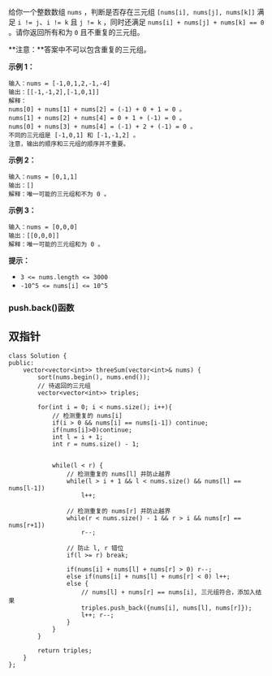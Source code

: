 给你一个整数数组 `nums` ，判断是否存在三元组 `[nums[i], nums[j], nums[k]]` 满足 `i != j`、`i != k` 且 `j != k` ，同时还满足 `nums[i] + nums[j] + nums[k] == 0` 。请你返回所有和为 `0` 且不重复的三元组。

**注意：**答案中不可以包含重复的三元组。

 

 

**示例 1：**

```
输入：nums = [-1,0,1,2,-1,-4]
输出：[[-1,-1,2],[-1,0,1]]
解释：
nums[0] + nums[1] + nums[2] = (-1) + 0 + 1 = 0 。
nums[1] + nums[2] + nums[4] = 0 + 1 + (-1) = 0 。
nums[0] + nums[3] + nums[4] = (-1) + 2 + (-1) = 0 。
不同的三元组是 [-1,0,1] 和 [-1,-1,2] 。
注意，输出的顺序和三元组的顺序并不重要。
```

**示例 2：**

```
输入：nums = [0,1,1]
输出：[]
解释：唯一可能的三元组和不为 0 。
```

**示例 3：**

```
输入：nums = [0,0,0]
输出：[[0,0,0]]
解释：唯一可能的三元组和为 0 。
```

 

**提示：**

- `3 <= nums.length <= 3000`
- `-10^5 <= nums[i] <= 10^5`

### push.back()函数

## 双指针

```
class Solution {
public:
    vector<vector<int>> threeSum(vector<int>& nums) {
        sort(nums.begin(), nums.end());
        // 待返回的三元组
        vector<vector<int>> triples;

        for(int i = 0; i < nums.size(); i++){
            // 检测重复的 nums[i]
            if(i > 0 && nums[i] == nums[i-1]) continue;
            if(nums[i]>0)continue;
            int l = i + 1;
            int r = nums.size() - 1;
            

            while(l < r) {
                // 检测重复的 nums[l] 并防止越界
                while(l > i + 1 && l < nums.size() && nums[l] == nums[l-1]) 
                    l++;
                
                // 检测重复的 nums[r] 并防止越界
                while(r < nums.size() - 1 && r > i && nums[r] == nums[r+1]) 
                    r--;

                // 防止 l, r 错位
                if(l >= r) break;

                if(nums[i] + nums[l] + nums[r] > 0) r--;
                else if(nums[i] + nums[l] + nums[r] < 0) l++;
                else {
                    // nums[l] + nums[r] == nums[i], 三元组符合，添加入结果
                    triples.push_back({nums[i], nums[l], nums[r]});
                    l++; r--;
                }
            }
        }

        return triples;
    }
};

```

